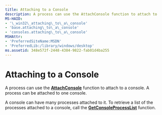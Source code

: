 ```yaml
---
title: Attaching to a Console
description: A process can use the AttachConsole function to attach to a console. A process can be attached to one console.
MS-HAID:
- '\_win32\_attaching\_to\_a\_console'
- 'base.attaching\_to\_a\_console'
- 'consoles.attaching\_to\_a\_console'
MSHAttr:
- 'PreferredSiteName:MSDN'
- 'PreferredLib:/library/windows/desktop'
ms.assetid: 348e572f-2448-4384-9822-fab01d4ba255
---
```


# Attaching to a Console


A process can use the [**AttachConsole**](attachconsole.md) function to attach to a console. A process can be attached to one console.

A console can have many processes attached to it. To retrieve a list of the processes attached to a console, call the [**GetConsoleProcessList**](getconsoleprocesslist.md) function.

 

 





